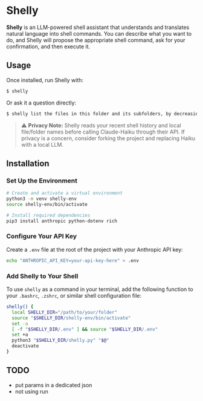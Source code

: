 # Shelly

**Shelly** is an LLM-powered shell assistant that understands and translates natural language into shell commands.
You can describe what you want to do, and Shelly will propose the appropriate shell command, ask for your confirmation, and then execute it.

## Usage

Once installed, run Shelly with:

```sh
$ shelly
```

Or ask it a question directly:

```sh
$ shelly list the files in this folder and its subfolders, by decreasing file size
```

> ⚠️ **Privacy Note:** Shelly reads your recent shell history and local file/folder names before calling Claude-Haiku through their API. If privacy is a concern, consider forking the project and replacing Haiku with a local LLM.

## Installation

### Set Up the Environment

```sh
# Create and activate a virtual environment
python3 -m venv shelly-env
source shelly-env/bin/activate

# Install required dependencies
pip3 install anthropic python-dotenv rich
```

### Configure Your API Key

Create a `.env` file at the root of the project with your Anthropic API key:

```sh
echo "ANTHROPIC_API_KEY=your-api-key-here" > .env
```

### Add Shelly to Your Shell

To use `shelly` as a command in your terminal, add the following function to your `.bashrc`, `.zshrc`, or similar shell configuration file:

```sh
shelly() {
  local SHELLY_DIR="/path/to/your/folder"
  source "$SHELLY_DIR/shelly-env/bin/activate"
  set -a
  [ -f "$SHELLY_DIR/.env" ] && source "$SHELLY_DIR/.env"
  set +a
  python3 "$SHELLY_DIR/shelly.py" "$@"
  deactivate
}
```

## TODO

* put params in a dedicated json
* not using run
